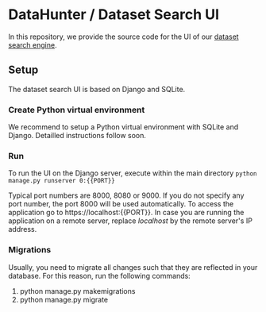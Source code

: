# DataHunter / Dataset Search UI

In this repository, we provide the source code for the UI of our [dataset search engine](https://github.com/michaelfaerber/dataset-search).

## Setup

The dataset search UI is based on Django and SQLite.

### Create Python virtual environment

We recommend to setup a Python virtual environment with SQLite and Django.
Detailled instructions follow soon.

### Run

To run the UI on the Django server, execute within the main directory
<code>python manage.py runserver 0:{{PORT}}</code>

Typical port numbers are 8000, 8080 or 9000. If you do not specify any port number, the port 8000 will be used automatically. To access the application go to https://localhost:{{PORT}}. In case you are running the application on a remote server, replace _localhost_ by the remote server's IP address.

### Migrations

Usually, you need to migrate all changes such that they are reflected in your database. For this reason, run the following commands:

1. python manage.py makemigrations 
2. python manage.py migrate 
